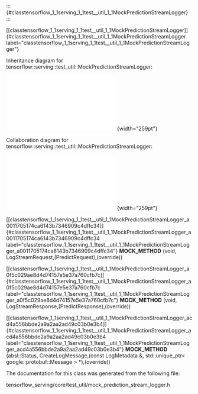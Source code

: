 ::: {#classtensorflow_1_1serving_1_1test__util_1_1MockPredictionStreamLogger}
:::

[\[classtensorflow\_1\_1serving\_1\_1test\_\_util\_1\_1MockPredictionStreamLogger\]]{#classtensorflow_1_1serving_1_1test__util_1_1MockPredictionStreamLogger
label="classtensorflow_1_1serving_1_1test__util_1_1MockPredictionStreamLogger"}

Inheritance diagram for
tensorflow::serving::test\_util::MockPredictionStreamLogger:

![image](classtensorflow_1_1serving_1_1test__util_1_1MockPredictionStreamLogger__inherit__graph.pdf){width="259pt"}

Collaboration diagram for
tensorflow::serving::test\_util::MockPredictionStreamLogger:

![image](classtensorflow_1_1serving_1_1test__util_1_1MockPredictionStreamLogger__coll__graph.pdf){width="259pt"}

[\[classtensorflow\_1\_1serving\_1\_1test\_\_util\_1\_1MockPredictionStreamLogger\_a0011705174ca6143b7346909c4dffc34\]]{#classtensorflow_1_1serving_1_1test__util_1_1MockPredictionStreamLogger_a0011705174ca6143b7346909c4dffc34
label="classtensorflow_1_1serving_1_1test__util_1_1MockPredictionStreamLogger_a0011705174ca6143b7346909c4dffc34"}
**MOCK\_METHOD** (void, LogStreamRequest,(PredictRequest),(override))

[\[classtensorflow\_1\_1serving\_1\_1test\_\_util\_1\_1MockPredictionStreamLogger\_a0f5c029ae8d4d74157e5e37a760cfb7c\]]{#classtensorflow_1_1serving_1_1test__util_1_1MockPredictionStreamLogger_a0f5c029ae8d4d74157e5e37a760cfb7c
label="classtensorflow_1_1serving_1_1test__util_1_1MockPredictionStreamLogger_a0f5c029ae8d4d74157e5e37a760cfb7c"}
**MOCK\_METHOD** (void, LogStreamResponse,(PredictResponse),(override))

[\[classtensorflow\_1\_1serving\_1\_1test\_\_util\_1\_1MockPredictionStreamLogger\_acd4a556bbde2a9a2aa2ad49c03b0e3b4\]]{#classtensorflow_1_1serving_1_1test__util_1_1MockPredictionStreamLogger_acd4a556bbde2a9a2aa2ad49c03b0e3b4
label="classtensorflow_1_1serving_1_1test__util_1_1MockPredictionStreamLogger_acd4a556bbde2a9a2aa2ad49c03b0e3b4"}
**MOCK\_METHOD** (absl::Status, CreateLogMessage,(const LogMetadata &,
std::unique\_ptr$<$ google::protobuf::Message $>$ $\ast$),(override))

The documentation for this class was generated from the following file:

tensorflow\_serving/core/test\_util/mock\_prediction\_stream\_logger.h
